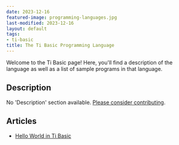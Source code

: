 ```yaml
---
date: 2023-12-16
featured-image: programming-languages.jpg
last-modified: 2023-12-16
layout: default
tags:
- ti-basic
title: The Ti Basic Programming Language
---
```


Welcome to the Ti Basic page! Here, you'll find a description of the language as well as a list of sample programs in that language.

## Description

No 'Description' section available. [Please consider contributing](https://github.com/TheRenegadeCoder/sample-programs-website).

## Articles

- [Hello World in Ti Basic](https://sampleprograms.io/projects/hello-world/ti-basic)